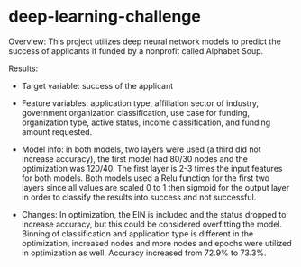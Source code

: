 # deep-learning-challenge

Overview: This project utilizes deep neural network models to predict the success of applicants if funded by a nonprofit called Alphabet Soup.

Results: 
- Target variable: success of the applicant
- Feature variables: application type, affiliation sector of industry, government organization classification, use case for funding, organization type, active status, income classification, and funding amount requested.

- Model info: in both models, two layers were used (a third did not increase accuracy), the first model had 80/30 nodes and the optimization was 120/40. The first layer is 2-3 times the input features for both models. Both models used a Relu function for the first two layers since all values are scaled 0 to 1 then sigmoid for the output layer in order to classify the results into success and not successful.

- Changes: In optimization, the EIN is included and the status dropped to increase accuracy, but this could be considered overfitting the model. Binning of classification and application type is different in the optimization, increased nodes and more nodes and epochs were utilized in optimization as well. Accuracy increased from 72.9% to 73.3%.
